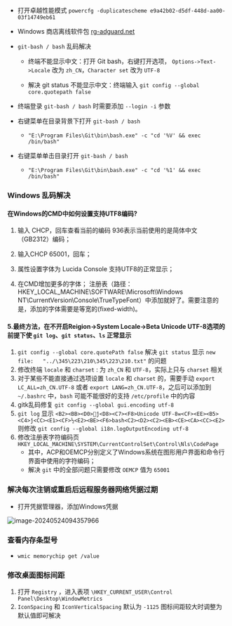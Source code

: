 -   打开卓越性能模式 `powercfg -duplicatescheme e9a42b02-d5df-448d-aa00-03f14749eb61`

-   Windows 商店离线软件包 [rg-adguard.net](https://store.rg-adguard.net/)

-   `git-bash / bash` 乱码解决

    -   终端不能显示中文：打开 Git bash，右键打开选项， `Options->Text->Locale` 改为 `zh_CN`，`Character set` 改为 `UTF-8`

    -   解决 git status 不能显示中文：终端输入 `git config --global core.quotepath false`

-   终端登录 `git-bash / bash` 时需要添加 `--login -i` 参数

-   右键菜单在目录背景下打开 `git-bash / bash`
    -   `"E:\Program Files\Git\bin\bash.exe" -c "cd '%V' && exec /bin/bash"`
-   右键菜单单击目录打开 `git-bash / bash`
    -   `"E:\Program Files\Git\bin\bash.exe" -c "cd '%1' && exec /bin/bash"`

### Windows 乱码解决

#### 在Windows的CMD中如何设置支持UTF8编码?

1.  输入 CHCP，回车查看当前的编码 936表示当前使用的是简体中文（GB2312）编码；

2.  输入CHCP 65001，回车；

3.  属性设置字体为 Lucida Console 支持UTF8的正常显示；

4.  在CMD增加更多的字体；
    注册表（路径：HKEY_LOCAL_MACHINE\SOFTWARE\Microsoft\Windows NT\CurrentVersion\Console\TrueTypeFont）中添加就好了。需要注意的是，添加的字体需要是等宽的(fixed-width)。


#### 5.最终方法，在不开启Reigion->System Locale->Beta Unicode UTF-8选项的前提下使 `git log`、`git status`、`ls` 正常显示

1. `git config --global core.quotePath false` 解决 `git status` 显示 `new file:   "../\345\223\210\345\223\210.txt"` 的问题
2. 修改终端 `locale` 和 `charset` : 为 `zh_CN` 和 `UTF-8`，实际上只与 `charset` 相关
3. 对于某些不能直接通过选项设置 `locale` 和 `charset` 的，需要手动 `export LC_ALL=zh_CN.UTF-8` 或者 `export LANG=zh_CN.UTF-8`，之后可以添加到 `~/.bashrc` 中，`bash` 可能不能很好的支持 `/etc/profile` 中的内容
4. gitk乱码修复 `git config --global gui.encoding utf-8`
5.   `git log` 显示 `<B2><BB><D0>޸ĵ<D8><C7><F8>Unicode UTF-8ѡ<CF><EE><B5><C4>ǰ<CC><E1><CF>½<E2><BE><F6>bash<C2><D2><C2><EB><CE><CA><CC><E2>` 则修改 `git config --global i18n.logOutputEncoding utf-8`
6. 修改注册表字符编码页 `HKEY_LOCAL_MACHINE\SYSTEM\CurrentControlSet\Control\Nls\CodePage`
   - 其中，ACP和OEMCP分别定义了Windows系统在图形用户界面和命令行界面中使用的字符编码；
   - 解决 `git` 中的全部问题只需要修改 `OEMCP` 值为 `65001`

### 解决每次注销或重启后远程服务器网络凭据过期

- 打开凭据管理器，添加Windows凭据

![image-20240524094357966](http://image.huawei.com/tiny-lts/v1/images/46899f8554c4f08eaf699cde6bfa6d60_493x166.png)

### 查看内存条型号

- `wmic memorychip get /value`

### 修改桌面图标间距

1.   打开 `Registry` ，进入表项 `\HKEY_CURRENT_USER\Control Panel\Desktop\WindowMetrics`
2.   `IconSpacing` 和 `IconVerticalSpacing` 默认为 `-1125` 图标间距较大时调整为默认值即可解决
